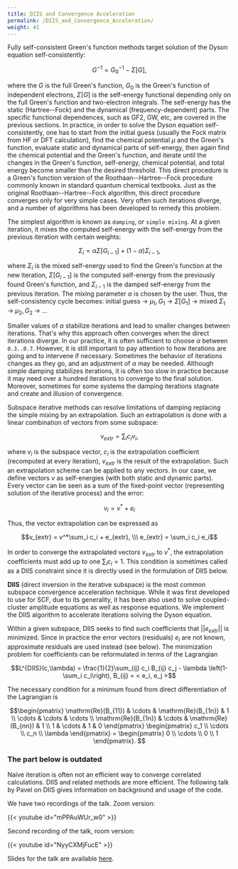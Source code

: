 ```yaml
---
title: DIIS and Convergence Acceleration
permalink: /DIIS_and_Convergence_Acceleration/
weight: 41
---
```


Fully self-consistent Green's function methods target solution of the Dyson equation self-consistently:

```math
G^{-1} = G^{-1}_0 - \Sigma[G],
```

where the $G$ is the full Green's function, $G_0$ is the Green's function of independent electrons, $\Sigma[G]$ is the self-energy functional depending only on the full Green's function and two-electron integrals. The self-energy has the static (Hartree--Fock) and the dynamical (frequency-dependent) parts. The specific functional dependences, such as GF2, GW, etc, are covered in the previous sections. In practice, in order to solve the Dyson equation self-consistently, one has to start from the initial guess (usually the Fock matrix from HF or DFT calculation), find the chemical potential $\mu$ and the Green's function, evaluate static and dynamical parts of self-energy, then again find the chemical potential and the Green's function, and iterate until the changes in the Green's function, self-energy, chemical potential, and total energy become smaller than the desired threshold. This direct procedure is a Green's function version of the Roothaan--Hartree--Fock procedure commonly known in standard quantum chemical textbooks. Just as the original Roothaan--Hartree--Fock algorithm, this direct procedure converges only for very simple cases. Very often such iterations diverge, and a number of algorithms has been developed to remedy this problem. 

The simplest algorithm is known as `damping`, or `simple mixing`. At a given iteration, it mixes the computed self-energy with the self-energy from the previous iteration with certain weights:

```math
\Sigma_i = \alpha\Sigma[G_{i-1}] + (1-\alpha)\Sigma_{i-1},
```
where $\Sigma_i$ is the mixed self-energy used to find the Green's function at the new iteration, $\Sigma[G_{i-1}]$ is the computed self-energy from the previously found Green's function, and $\Sigma_{i-1}$ is the damped self-energy from the previous iteration. The mixing parameter $\alpha$ is chosen by the user. Thus, the self-consistency cycle becomes:
initial guess &rarr; $\mu_1,G_1$ &rarr; $\Sigma[G_1]$ &rarr; mixed $\Sigma_1$ &rarr; $\mu_2,G_2$ &rarr; ...

Smaller values of $\alpha$ stabilize iterations and lead to smaller changes between iterations. That's why this approach often converges when the direct iterations diverge. In our practice, it is often sufficient to choose $\alpha$ between `0.3..0.7`. However, it is still important to pay attention to how iterations are going and to intervene if necessary. Sometimes the behavior of iterations changes as they go, and an adjustment of $\alpha$ may be needed. Although simple damping stabilizes iterations, it is often too slow in practice because it may need over a hundred iterations to converge to the final solution. Moreover, sometimes for some systems the damping iterations stagnate and create and illusion of convergence.

Subspace iterative methods can resolve limitations of damping replacing the simple mixing by an extrapolation. Such an extrapolation is done with a linear combination of vectors from some subspace:
```math
v_{extr} = \sum_i c_i v_i,
```
where $v_i$ is the subspace vector, $c_i$ is the extrapolation coefficient (recomputed at every iteration), $v_{extr}$ is the result of the extrapolation. Such an extrapolation scheme can be applied to any vectors. In our case, we define vectors $v$ as self-energies (with both static and dynamic parts). Every vector can be seen as a sum of the fixed-point vector (representing solution of the iterative process) and the error:
```math
v_i = v^* + e_i
```
Thus, the vector extrapolation can be expressed as
```math
v_{extr} = v^*\sum_i c_i + e_{extr}, \\\
e_{extr} = \sum_i c_i e_i
```
In order to converge the extrapolated vectors $v_{extr}$ to $v^*$, the extrapolation coefficients must add up to one $\sum_i c_i = 1$. This condition is sometimes called as a DIIS constraint since it is directly used in the formulation of DIIS below.

**DIIS** (direct inversion in the iterative subspace) is the most common subspace convergence acceleration technique. While it was first developed to use for SCF, due to its generality, it has been also used to solve coupled-cluster amplitude equations as well as response equations. We implement the DIIS algorithm to accelerate iterations solving the Dyson equation. 

Within a given subspace, DIIS seeks to find such coefficients that $||e_{extr}||$ is minimized. Since in practice the error vectors (residuals) $e_i$ are not known, approximate residuals are used instead (see below). The minimization problem for coefficients can be reformulated in terms of the Lagrangian
```math
L^{DIIS}(c,\lambda) = \frac{1}{2}\sum_{ij} c_i B_{ij} c_j - \lambda \left(1-\sum_i c_i\right),    
B_{ij} = < e_i, e_j >
```
The necessary condition for a minimum found from direct differentiation of the Lagrangian is
```math
\begin{pmatrix}
\mathrm{Re}(B_{11}) & \cdots & \mathrm{Re}(B_{1n}) & 1 \\
\cdots & \cdots & \cdots \\
\mathrm{Re}(B_{1n}) & \cdots & \mathrm{Re}(B_{nn}) & 1 \\
      1    &  \cdots & 1 & 0
\end{pmatrix}
\begin{pmatrix}
c_1 \\
\cdots \\
c_n \\
\lambda
\end{pmatrix} = 
\begin{pmatrix}
0 \\
\cdots \\
0 \\
1
\end{pmatrix}. 
```


### The part below is outdated

Naive iteration is often not an efficient way to converge correlated
calculations. DIIS and related methods are more efficient. The following
talk by Pavel on DIIS gives information on background and usage of the
code.

We have two recordings of the talk. Zoom version:

{{< youtube id="mPPAuWUr_w0" >}}

Second recording of the talk, room version:

{{< youtube id="NyyCXMjFucE" >}}

Slides for the talk are available
[here](/files/Pavel_DIIS.pdf).
